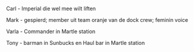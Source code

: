 Carl - Imperial die wel mee wilt liften

Mark - gespierd; member uit team oranje van de dock crew; feminin voice

Varla - Commander in Martle station

Tony - barman in Sunbucks en Haul bar in Martle station
